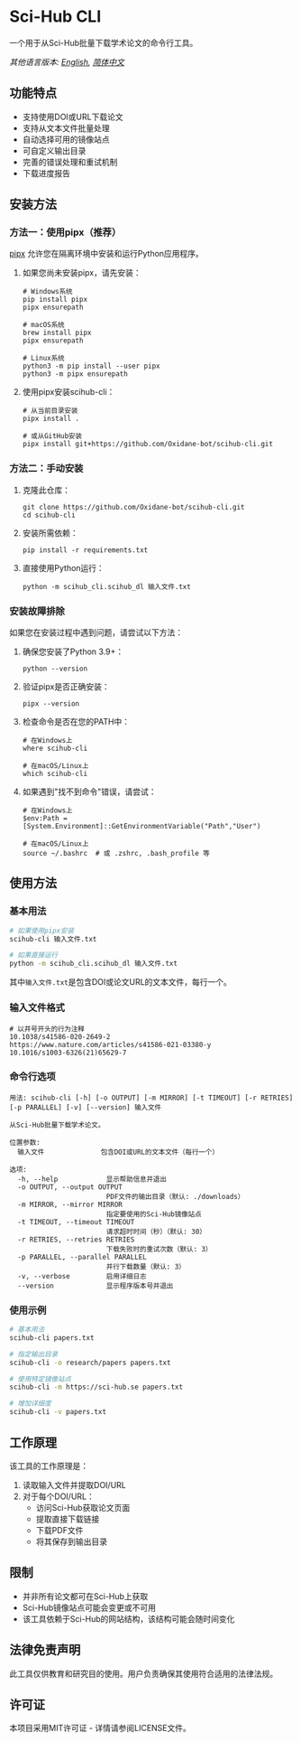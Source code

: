 # Sci-Hub CLI

一个用于从Sci-Hub批量下载学术论文的命令行工具。

*其他语言版本: [English](README.md), [简体中文](README.zh-CN.md)*

## 功能特点

- 支持使用DOI或URL下载论文
- 支持从文本文件批量处理
- 自动选择可用的镜像站点
- 可自定义输出目录
- 完善的错误处理和重试机制
- 下载进度报告

## 安装方法

### 方法一：使用pipx（推荐）

[pipx](https://pypa.github.io/pipx/) 允许您在隔离环境中安装和运行Python应用程序。

1. 如果您尚未安装pipx，请先安装：
   ```
   # Windows系统
   pip install pipx
   pipx ensurepath
   
   # macOS系统
   brew install pipx
   pipx ensurepath
   
   # Linux系统
   python3 -m pip install --user pipx
   python3 -m pipx ensurepath
   ```

2. 使用pipx安装scihub-cli：
   ```
   # 从当前目录安装
   pipx install .
   
   # 或从GitHub安装
   pipx install git+https://github.com/Oxidane-bot/scihub-cli.git
   ```

### 方法二：手动安装

1. 克隆此仓库：
   ```
   git clone https://github.com/Oxidane-bot/scihub-cli.git
   cd scihub-cli
   ```

2. 安装所需依赖：
   ```
   pip install -r requirements.txt
   ```

3. 直接使用Python运行：
   ```
   python -m scihub_cli.scihub_dl 输入文件.txt
   ```

### 安装故障排除

如果您在安装过程中遇到问题，请尝试以下方法：

1. 确保您安装了Python 3.9+：
   ```
   python --version
   ```

2. 验证pipx是否正确安装：
   ```
   pipx --version
   ```

3. 检查命令是否在您的PATH中：
   ```
   # 在Windows上
   where scihub-cli
   
   # 在macOS/Linux上
   which scihub-cli
   ```

4. 如果遇到"找不到命令"错误，请尝试：
   ```
   # 在Windows上
   $env:Path = [System.Environment]::GetEnvironmentVariable("Path","User")
   
   # 在macOS/Linux上
   source ~/.bashrc  # 或 .zshrc, .bash_profile 等
   ```

## 使用方法

### 基本用法

```bash
# 如果使用pipx安装
scihub-cli 输入文件.txt

# 如果直接运行
python -m scihub_cli.scihub_dl 输入文件.txt
```

其中`输入文件.txt`是包含DOI或论文URL的文本文件，每行一个。

### 输入文件格式

```
# 以井号开头的行为注释
10.1038/s41586-020-2649-2
https://www.nature.com/articles/s41586-021-03380-y
10.1016/s1003-6326(21)65629-7
```

### 命令行选项

```
用法: scihub-cli [-h] [-o OUTPUT] [-m MIRROR] [-t TIMEOUT] [-r RETRIES] [-p PARALLEL] [-v] [--version] 输入文件

从Sci-Hub批量下载学术论文。

位置参数:
  输入文件              包含DOI或URL的文本文件（每行一个）

选项:
  -h, --help            显示帮助信息并退出
  -o OUTPUT, --output OUTPUT
                        PDF文件的输出目录（默认: ./downloads）
  -m MIRROR, --mirror MIRROR
                        指定要使用的Sci-Hub镜像站点
  -t TIMEOUT, --timeout TIMEOUT
                        请求超时时间（秒）（默认: 30）
  -r RETRIES, --retries RETRIES
                        下载失败时的重试次数（默认: 3）
  -p PARALLEL, --parallel PARALLEL
                        并行下载数量（默认: 3）
  -v, --verbose         启用详细日志
  --version             显示程序版本号并退出
```

### 使用示例

```bash
# 基本用法
scihub-cli papers.txt

# 指定输出目录
scihub-cli -o research/papers papers.txt

# 使用特定镜像站点
scihub-cli -m https://sci-hub.se papers.txt

# 增加详细度
scihub-cli -v papers.txt
```

## 工作原理

该工具的工作原理是：

1. 读取输入文件并提取DOI/URL
2. 对于每个DOI/URL：
   - 访问Sci-Hub获取论文页面
   - 提取直接下载链接
   - 下载PDF文件
   - 将其保存到输出目录

## 限制

- 并非所有论文都可在Sci-Hub上获取
- Sci-Hub镜像站点可能会变更或不可用
- 该工具依赖于Sci-Hub的网站结构，该结构可能会随时间变化

## 法律免责声明

此工具仅供教育和研究目的使用。用户负责确保其使用符合适用的法律法规。

## 许可证

本项目采用MIT许可证 - 详情请参阅LICENSE文件。 